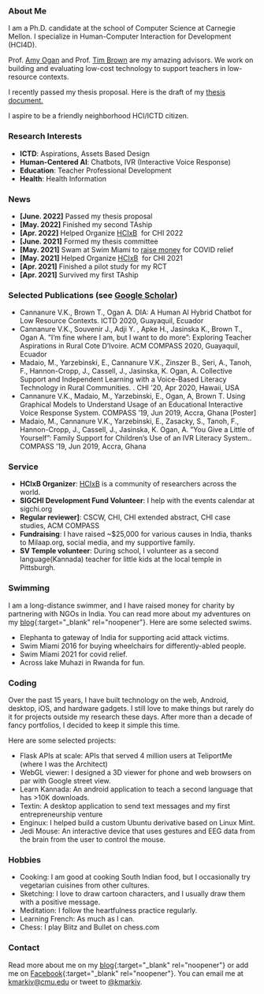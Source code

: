 ### About Me

I am a Ph.D. candidate at the school of Computer Science at Carnegie Mellon. I specialize in Human-Computer Interaction for Development (HCI4D).

Prof. [Amy Ogan](https://www.amyogan.com/) and Prof. [Tim Brown](https://www.africa.engineering.cmu.edu/about/contact/directory/bios/brown-tim.html) are my amazing advisors. We work on building and evaluating low-cost technology to support teachers in low-resource contexts.

I recently passed my thesis proposal. Here is the draft of my [thesis document.]({{site.cv_link}}) 

I aspire to be a friendly neighborhood HCI/ICTD citizen.

### Research Interests

*   **ICTD**: Aspirations, Assets Based Design
*   **Human-Centered AI**: Chatbots, IVR (Interactive Voice Response)
*   **Education**: Teacher Professional Development
*   **Health**: Health Information

### News

*   **\[June. 2022\]** Passed my thesis proposal
*   **\[May. 2022\]** Finished my second TAship
*   **\[Apr. 2022\]** Helped Organize [HCIxB](https://hcixb.org)  for CHI 2022
*   **\[June. 2021\]** Formed my thesis committee
*   **\[May. 2021\]** Swam at Swim Miami to [raise money](https://milaap.org/fundraisers/swim-oxygen-india-vikram) for COVID relief
*   **\[May. 2021\]** Helped Organize [HCIxB](https://hcixb.org)  for CHI 2021
*   **\[Apr. 2021\]** Finished a pilot study for my RCT
*   **\[Apr. 2021\]** Survived my first TAship

### Selected Publications (see [Google Scholar](https://scholar.google.com/citations?user=HVuuUzwAAAAJ&hl=en))

*   Cannanure V.K., Brown T., Ogan A. DIA: A Human AI Hybrid Chatbot for Low Resource Contexts. ICTD 2020, Guayaquil, Ecuador
*   Cannanure V.K., Souvenir J., Adji Y. , Apke H., Jasinska K., Brown T., Ogan A. ”I’m fine where I am, but I want to do more”: Exploring Teacher Aspirations in Rural Cote D’Ivoire. ACM COMPASS 2020, Guayaquil, Ecuador
*   Madaio, M., Yarzebinski, E., Cannanure V.K., Zinszer B., Seri, A., Tanoh, F., Hannon-Cropp, J., Cassell, J., Jasinska, K. Ogan, A. Collective Support and Independent Learning with a Voice-Based Literacy Technology in Rural Communities. . CHI ’20, Apr 2020, Hawaii, USA
*   Cannanure V.K., Madaio, M., Yarzebinski, E., Ogan, A, Brown T. Using Graphical Models to Understand Usage of an Educational Interactive Voice Response System. COMPASS ’19, Jun 2019, Accra, Ghana \[Poster\]
*   Madaio, M., Cannanure V.K., Yarzebinski, E., Zasacky, S., Tanoh, F., Hannon-Cropp, J., Cassell, J., Jasinska, K. Ogan, A. ”You Give a Little of Yourself”: Family Support for Children’s Use of an IVR Literacy System.. COMPASS ’19, Jun 2019, Accra, Ghana

### Service

*   **HCIxB Organizer**: [HCIxB](https://hcixb.org) is a community of researchers across the world.
*   **SIGCHI Development Fund Volunteer**: I help with the events calendar at sigchi.org
*   **Regular reviewer\]**: CSCW, CHI, CHI extended abstract, CHI case studies, ACM COMPASS
*   **Fundraising**: I have raised ~$25,000 for various causes in India, thanks to Milaap.org, social media, and my supportive family.
*   **SV Temple volunteer**: During school, I volunteer as a second language(Kannada) teacher for little kids at the local temple in Pittsburgh.

### Swimming

I am a long-distance swimmer, and I have raised money for charity by partnering with NGOs in India. You can read more about my adventures on my [blog](https://kmarkiv.wordpress.com/2017/06/21/swimming-10-miles-from-elephanta-island-to-gateway-of-india-for-acid-attack/){:target="\_blank" rel="noopener"}. Here are some selected swims. 

*   Elephanta to gateway of India for supporting acid attack victims.
*   Swim Miami 2016 for buying wheelchairs for differently-abled people.
*   Swim Miami 2021 for covid relief.
*   Across lake Muhazi in Rwanda for fun.

### Coding

Over the past 15 years, I have built technology on the web, Android, desktop, iOS, and hardware gadgets. I still love to make things but rarely do it for projects outside my research these days. After more than a decade of fancy portfolios, I decided to keep it simple this time.

Here are some selected projects:

*   Flask APIs at scale: APIs that served 4 million users at TeliportMe (where I was the Architect)
*   WebGL viewer: I designed a 3D viewer for phone and web browsers on par with Google street view.
*   Learn Kannada: An android application to teach a second language that has >10K downloads.
*   Textin: A desktop application to send text messages and my first entrepreneurship venture
*   Enginux: I helped build a custom Ubuntu derivative based on Linux Mint.
*   Jedi Mouse: An interactive device that uses gestures and EEG data from the brain from the user to control the mouse.

### Hobbies

*   Cooking: I am good at cooking South Indian food, but I occasionally try vegetarian cuisines from other cultures.
*   Sketching: I love to draw cartoon characters, and I usually draw them with a positive message.
*   Meditation: I follow the heartfulness practice regularly.
*   Learning French: As much as I can.
*   Chess: I play Blitz and Bullet on chess.com 

### Contact

Read more about me on my [blog](https://kmarkiv.wordpress.com/){:target="\_blank" rel="noopener"} or add me on [Facebook](https://www.facebook.com/vikramkamathc){:target="\_blank" rel="noopener"}. You can email me at [kmarkiv@cmu.edu](mailto:kmarkiv@cmu.edu) or tweet to [@kmarkiv](https://twitter.com/kmarkiv).
